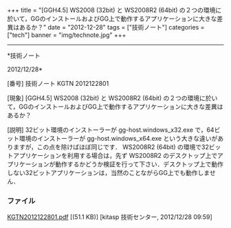 ﻿+++
title = "[GGH4.5] WS2008 (32bit) と WS2008R2 (64bit) の２つの環境に於いて，GGのインストールおよびGG上で動作するアプリケーションに大きな差異はあるか？"
date = "2012-12-28"
tags = ["技術ノート"]
categories = ["tech"]
banner = "img/technote.jpg"
+++

-----------------------------------------------------------------------------------------------------------------------------

*技術ノート

2012/12/28*


[番号]
技術ノート KGTN 2012122801

[現象]
[GGH4.5] WS2008 (32bit) と WS2008R2 (64bit)
の２つの環境に於いて，GGのインストールおよびGG上で動作するアプリケーションに大きな差異はあるか？

[説明]
32ビット環境のインストーラーが gg-host.windows_x32.exe
で，64ビット環境のインストーラーが gg-host.windows_x64.exe
という大きな違いがありますが，この点を除けばほぼ同じです． WS2008R2
(64bit) の環境で32ビットアプリケーションを利用する場合は，先ず WS2008R2
のデスクトップ上でアプリケーションが動作するかどうか検証を行って下さい．デスクトップ上で動作しない32ビットアプリケーションは，当然のことながらGG上でも動作しません．


### ファイル

 
 


[KGTN2012122801.pdf](http://techreport.kitasp.net/attachments/download/1164/KGTN2012122801.pdf)
 [(51.1 KB)] [kitasp 技術センター, 2012/12/28
09:59]


 


 

